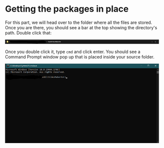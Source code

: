 # Getting the packages in place

For this part, we will head over to the folder where all the files are stored. Once you are there, you should see a bar at the top showing the directory's path. Double click that:

![](<.gitbook/assets/image (8).png>)

Once you double click it, type `cmd` and click enter. You should see a Command Prompt window pop up that is placed inside your source folder.&#x20;

![](<.gitbook/assets/image (5).png>)
